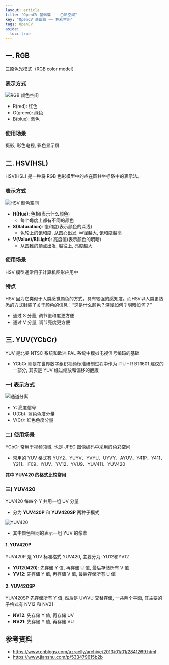 ```yaml
---
layout: article
title: "OpenCV 基础篇 —— 色彩空间"
key: "OpenCV 基础篇 —— 色彩空间" 
tags: OpenCV
aside:
  toc: true
---
```


## 一. RGB
三原色光模式（RGB color model）

### 表示方式
![RGB 颜色空间](https://i.loli.net/2019/07/26/5d3a69cd9f6f263496.jpg)

<!--more-->

- R(red): 红色
- G(green): 绿色
- B(blue): 蓝色

### 使用场景
摄影, 彩色电视, 彩色显示屏

## 二. HSV(HSL)
HSV(HSL) 是一种将 RGB 色彩模型中的点在圆柱坐标系中的表示法。

### 表示方式
![HSV 颜色空间](https://i.loli.net/2019/07/26/5d3a69ea25fc692604.png)

- **H(Hue)**: 色相(表示什么颜色)
  - 每个角度上都有不同的颜色
- **S(Saturation)**: 饱和度(表示颜色的深浅)
  - 色轮上的饱和度, 从圆心出发, 半径越大, 饱和度越高 
- **V(Value)/B(Light)**: 亮度值(表示颜色的明暗)
  - 从圆锥的顶点出发, 越往上, 亮度越大 

### 使用场景
HSV 模型通常用于计算机图形应用中

### 特点
HSV 因为它类似于人类感觉颜色的方式，具有较强的感知度。而HSV以人类更熟悉的方式封装了关于颜色的信息：“这是什么颜色？深浅如何？明暗如何？”
- 通过 S 分量, 调节饱和度更方便
- 通过 V 分量, 调节亮度更方便

## 三. YUV(YCbCr)
YUV 是北美 NTSC 系统和欧洲 PAL 系统中模拟电视信号编码的基础
- YCbCr 则是在世界数字组织视频标准研制过程中作为 ITU - R BT1601 建议的一部分, 其实是 YUV 经过缩放和偏移的翻版

### 一) 表示方式
![通道分离](https://i.loli.net/2019/07/26/5d3a69ff9b3c496889.jpg)

- Y: 亮度信号
- U(Cb): 蓝色色度分量
- V(Cr): 红色色度分量

### 二) 使用场景
YCbCr 常用于视频领域, 也是 JPEG 图像编码中采用的色彩空间
- 常用的 YUV 格式有 YUY2、YUYV、YVYU、UYVY、AYUV、Y41P、Y411、Y211、IF09、IYUV、YV12、YVU9、YUV411、YUV420

**其中 YUV420 的格式比较常用**

### 三) YUV420
YUV420 每四个 Y 共用一组 UV 分量
- 分为 **YUV420P** 和 **YUV420SP** 两种子模式

![YUV420](https://i.loli.net/2019/07/26/5d3a6a175970031696.png)

- 其中颜色相同的表示一组 YUV 的像素

#### 1. YUV420P
YUV420P 是 YUV 标准格式 YUV420, 主要分为: YU12和YV12
- **YU12(I420)**: 先存储 Y 值, 再存储 U 值, 最后存储所有 V 值
- **YV12**: 先存储 Y 值, 再存储 V 值, 最后存储所有 U 值

#### 2. YUV420SP
YUV420SP 先存储所有 Y 值, 然后是 UV/VU 交替存储, 一共两个平面, 其主要的子格式有 NV12 和 NV21
- **NV12**: 先存储 Y 值, 再存储 UV
- **NV21**: 先存储 Y 值, 再存储 VU

## 参考资料
- https://www.cnblogs.com/azraelly/archive/2013/01/01/2841269.html
- https://www.jianshu.com/p/533479615b2b